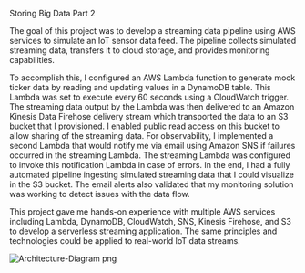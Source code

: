 Storing Big Data Part 2 

The goal of this project was to develop a streaming data pipeline using AWS services to simulate an IoT sensor data feed. The pipeline collects simulated streaming data, transfers it to cloud storage, and provides monitoring capabilities. 

To accomplish this, I configured an AWS Lambda function to generate mock ticker data by reading and updating values in a DynamoDB table. This Lambda was set to execute every 60 seconds using a CloudWatch trigger. The streaming data output by the Lambda was then delivered to an Amazon Kinesis Data Firehose delivery stream which transported the data to an S3 bucket that I provisioned. I enabled public read access on this bucket to allow sharing of the streaming data.
For observability, I implemented a second Lambda that would notify me via email using Amazon SNS if failures occurred in the streaming Lambda. The streaming Lambda was configured to invoke this notification Lambda in case of errors. 
In the end, I had a fully automated pipeline ingesting simulated streaming data that I could visualize in the S3 bucket. The email alerts also validated that my monitoring solution was working to detect issues with the data flow. 

This project gave me hands-on experience with multiple AWS services including Lambda, DynamoDB, CloudWatch, SNS, Kinesis Firehose, and S3 to develop a serverless streaming application. The same principles and technologies could be applied to real-world IoT data streams.

![Architecture-Diagram png](https://github.com/Babongile-Gasa/Project-descriptions/assets/124687095/d54f2de3-f7c5-493f-bfd7-f5f68ddd7775)
